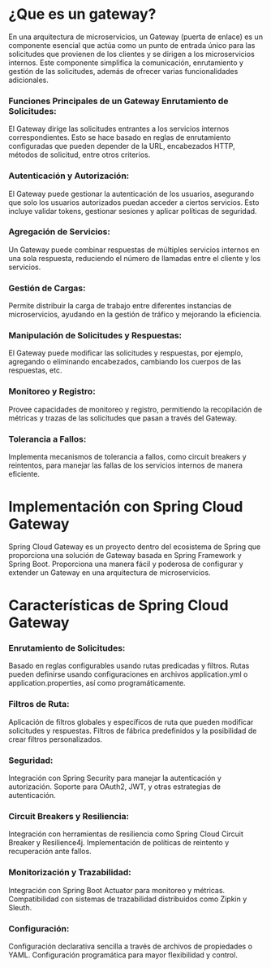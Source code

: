 # ¿Que es un gateway?
En una arquitectura de microservicios, un Gateway (puerta de enlace) es un componente esencial que actúa como un punto de entrada único para las solicitudes que provienen de los clientes y se dirigen a los microservicios internos. Este componente simplifica la comunicación, enrutamiento y gestión de las solicitudes, además de ofrecer varias funcionalidades adicionales.

### Funciones Principales de un Gateway Enrutamiento de Solicitudes: 
El Gateway dirige las solicitudes entrantes a los servicios internos correspondientes. Esto se hace basado en reglas de enrutamiento configuradas que pueden depender de la URL, encabezados HTTP, métodos de solicitud, entre otros criterios.

### Autenticación y Autorización: 
El Gateway puede gestionar la autenticación de los usuarios, asegurando que solo los usuarios autorizados puedan acceder a ciertos servicios. Esto incluye validar tokens, gestionar sesiones y aplicar políticas de seguridad.

### Agregación de Servicios: 
Un Gateway puede combinar respuestas de múltiples servicios internos en una sola respuesta, reduciendo el número de llamadas entre el cliente y los servicios.

### Gestión de Cargas: 
Permite distribuir la carga de trabajo entre diferentes instancias de microservicios, ayudando en la gestión de tráfico y mejorando la eficiencia.

### Manipulación de Solicitudes y Respuestas: 
El Gateway puede modificar las solicitudes y respuestas, por ejemplo, agregando o eliminando encabezados, cambiando los cuerpos de las respuestas, etc.

### Monitoreo y Registro: 
Provee capacidades de monitoreo y registro, permitiendo la recopilación de métricas y trazas de las solicitudes que pasan a través del Gateway.

### Tolerancia a Fallos: 
Implementa mecanismos de tolerancia a fallos, como circuit breakers y reintentos, para manejar las fallas de los servicios internos de manera eficiente.

# Implementación con Spring Cloud Gateway
Spring Cloud Gateway es un proyecto dentro del ecosistema de Spring que proporciona una solución de Gateway basada en Spring Framework y Spring Boot. Proporciona una manera fácil y poderosa de configurar y extender un Gateway en una arquitectura de microservicios.

# Características de Spring Cloud Gateway

### Enrutamiento de Solicitudes:
Basado en reglas configurables usando rutas predicadas y filtros.
Rutas pueden definirse usando configuraciones en archivos application.yml o application.properties, así como programáticamente.

### Filtros de Ruta:
Aplicación de filtros globales y específicos de ruta que pueden modificar solicitudes y respuestas.
Filtros de fábrica predefinidos y la posibilidad de crear filtros personalizados.

### Seguridad:
Integración con Spring Security para manejar la autenticación y autorización.
Soporte para OAuth2, JWT, y otras estrategias de autenticación.

### Circuit Breakers y Resiliencia:
Integración con herramientas de resiliencia como Spring Cloud Circuit Breaker y Resilience4j.
Implementación de políticas de reintento y recuperación ante fallos.

### Monitorización y Trazabilidad:
Integración con Spring Boot Actuator para monitoreo y métricas.
Compatibilidad con sistemas de trazabilidad distribuidos como Zipkin y Sleuth.

### Configuración:
Configuración declarativa sencilla a través de archivos de propiedades o YAML.
Configuración programática para mayor flexibilidad y control.